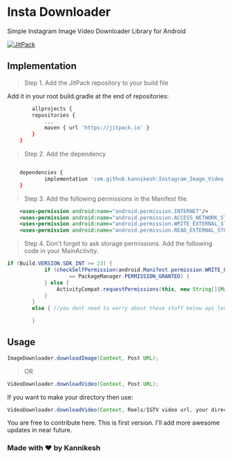 # Insta Downloader 
Simple Instagram Image Video Downloader Library for Android

[![JitPack](https://jitpack.io/v/kannikesh/Instagram_Image_Video_Downloader.svg)](https://jitpack.io/#kannikesh/Instagram_Image_Video_Downloader)

## Implementation

>Step 1. Add the JitPack repository to your build file

Add it in your root build.gradle at the end of repositories:

```bash
    	allprojects {
		repositories {
			...
			maven { url 'https://jitpack.io' }
		}
	}
```

>Step 2. Add the dependency

```bash

	dependencies {
	        implementation 'com.github.kannikesh:Instagram_Image_Video_Downloader:Tag'
	}

```

>Step 3. Add the following permissions in the Manifest file.

```xml
    <uses-permission android:name="android.permission.INTERNET"/>
    <uses-permission android:name="android.permission.ACCESS_NETWORK_STATE" />
    <uses-permission android:name="android.permission.WRITE_EXTERNAL_STORAGE" />
    <uses-permission android:name="android.permission.READ_EXTERNAL_STORAGE" />
```

>Step 4. Don't forget to ask storage permissions. Add the following code in your MainActivity.

```java
if (Build.VERSION.SDK_INT >= 23) {
            if (checkSelfPermission(android.Manifest.permission.WRITE_EXTERNAL_STORAGE)
                    == PackageManager.PERMISSION_GRANTED) {
            } else {
                ActivityCompat.requestPermissions(this, new String[]{Manifest.permission.WRITE_EXTERNAL_STORAGE}, 1);
            }
        }
        else { //you dont need to worry about these stuff below api level 23

        }

```

## Usage
```java
ImageDownloader.downloadImage(Context, Post URL);
```
>OR

```java
VideoDownloader.downloadVideo(Context, Post URL);
```
If you want to make your directory then use:

```java
VideoDownloader.downloadVideo(Context, Reels/IGTV video url, your directory name); // it'll create new folder in gallery with provided directory name.
```

You are free to contribute here. This is first version. I'll add more awesome updates in near future.

### Made with ❤️ by Kannikesh
